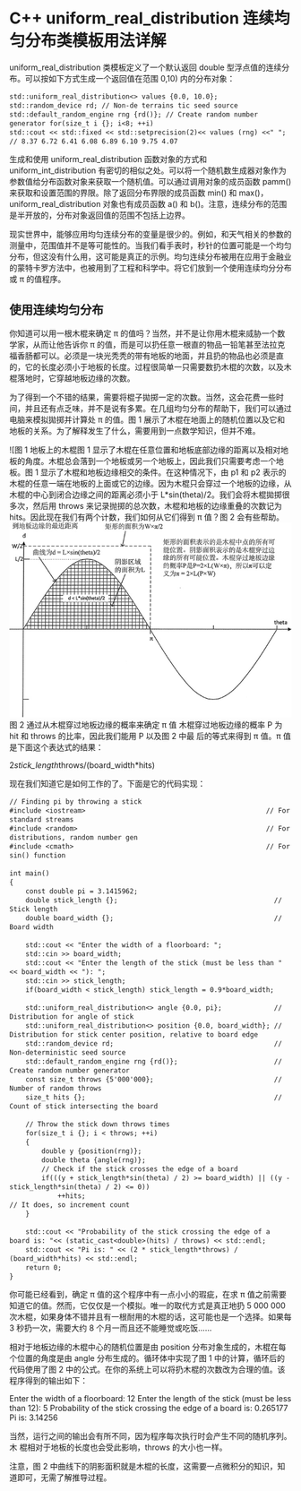 # C++ uniform_real_distribution 连续均匀分布类模板用法详解

uniform_real_distribution 类模板定义了一个默认返回 double 型浮点值的连续分布。可以按如下方式生成一个返回值在范围 0,10) 内的分布对象：

```
std::uniform_real_distribution<> values {0.0, 10.0};
std::random_device rd; // Non-de terrains tic seed source
std::default_random_engine rng {rd()}; // Create random number generator for(size_t i {}; i<8; ++i)
std::cout << std::fixed << std::setprecision(2)<< values (rng) <<" ";
// 8.37 6.72 6.41 6.08 6.89 6.10 9.75 4.07
```

生成和使用 uniform_real_distribution 函数对象的方式和 uniform_int_distribution 有密切的相似之处。可以将一个随机数生成器对象作为参数值给分布函数对象来获取一个随机值。可以通过调用对象的成员函数 pamm() 来获取和设置范围的界限。除了返回分布界限的成员函数 min() 和 max()，uniform_real_distribution 对象也有成员函数 a() 和 b()。注意，连续分布的范围是半开放的，分布对象返回值的范围不包括上边界。

现实世界中，能够应用均匀连续分布的变量是很少的。例如，和天气相关的参数的测量中，范围值并不是等可能性的。当我们看手表时，秒针的位置可能是一个均匀分布，但这没有什么用，这可能是真正的示例。均匀连续分布被用在应用于金融业的蒙特卡罗方法中，也被用到了工程和科学中。将它们放到一个使用连续均分分布或 π 的值程序。

## 使用连续均匀分布

你知道可以用一根木棍来确定 π 的值吗？当然，并不是让你用木棍来烕胁一个数学家，从而让他告诉你 π 的值，而是可以扔任意一根直的物品一铅笔甚至法拉克福香肠都可以。必须是一块光秃秃的带有地板的地面，并且扔的物品也必须是直的，它的长度必须小于地板的长度。过程很简单一只需要数扔木棍的次数，以及木棍落地时，它穿越地板边缘的次数。

为了得到一个不错的结果，需要将棍子拋掷一定的次数。当然，这会花费一些时间，并且还有点乏味，并不是说有多累。在几组均匀分布的帮助下，我们可以通过电脑来模拟拋掷并计算处 π 的值。图 1 展示了木棍在地面上的随机位置以及它和地板的关系。为了解释发生了什么，需要用到一点数学知识，但并不难。

![图 1 地板上的木棍图 1 显示了木棍在任意位置和地板底部边缘的距离以及相对地板的角度。木棍总会落到一个地板或另一个地板上，因此我们只需要考虑一个地板。图 1 显示了木棍和地板边缘相交的条件。在这种情况下，由 p1 和 p2 表示的木棍的任意一端在地板的上面或它的边缘。因为木棍只会穿过一个地板的边缘，从木棍的中心到闭合边缘之间的距离必须小于 L*sin(theta)/2。我们会将木棍拋掷很多次，然后用 throws 来记录抛掷的总次数，木棍和地板的边缘重叠的次数记为 hits。因此现在我们有两个计数，我们如何从它们得到 π 值？图 2 会有些帮助。![](img/8173cc01497d042184a9d8913999e714.jpg)
图 2 通过从木棍穿过地板边缘的概率来确定 π 值
木棍穿过地板边缘的概率 P 为 hit 和 throws 的比率，因此我们能用 P 以及图 2 中最 后的等式来得到 π 值。π 值是下面这个表达式的结果：

2*stick_length*throws/(board_width*hits)

现在我们知道它是如何工作的了。下面是它的代码实现：

```
// Finding pi by throwing a stick
#include <iostream>                                             // For standard streams
#include <random>                                               // For distributions, random number gen
#include <cmath>                                                // For sin() function

int main()
{
    const double pi = 3.1415962;
    double stick_length {};                                       // Stick length
    double board_width {};                                        // Board width

    std::cout << "Enter the width of a floorboard: ";
    std::cin >> board_width;
    std::cout << "Enter the length of the stick (must be less than " << board_width << "): ";
    std::cin >> stick_length;
    if(board_width < stick_length) stick_length = 0.9*board_width;

    std::uniform_real_distribution<> angle {0.0, pi};             // Distribution for angle of stick
    std::uniform_real_distribution<> position {0.0, board_width}; // Distribution for stick center position, relative to board edge
    std::random_device rd;                                        // Non-deterministic seed source
    std::default_random_engine rng {rd()};                        // Create random number generator
    const size_t throws {5'000'000};                              // Number of random throws
    size_t hits {};                                               // Count of stick intersecting the board

    // Throw the stick down throws times
    for(size_t i {}; i < throws; ++i)
    {
        double y {position(rng)};
        double theta {angle(rng)};
        // Check if the stick crosses the edge of a board
        if(((y + stick_length*sin(theta) / 2) >= board_width) || ((y - stick_length*sin(theta) / 2) <= 0))
            ++hits;                                                   // It does, so increment count
    }

    std::cout << "Probability of the stick crossing the edge of a board is: "<< (static_cast<double>(hits) / throws) << std::endl;
    std::cout << "Pi is: " << (2 * stick_length*throws) / (board_width*hits) << std::endl;
    return 0;
}
```

你可能已经看到，确定 π 值的这个程序中有一点小小的瑕疵，在求 π 值之前需要知道它的值。然而，它仅仅是一个模拟。唯一的取代方式是真正地扔 5 000 000 次木棍，如果身体不错并且有一根耐用的木棍的话，这可能也是一个选择。如果每 3 秒扔一次，需要大约 8 个月一而且还不能睡觉或吃饭……

相对于地板边缘的木棍中心的随机位置是由 position 分布对象生成的，木棍在每个位置的角度是由 angle 分布生成的。循环体中实现了图 1 中的计算，循环后的代码使用了图 2 中的公式。在你的系统上可以将扔木棍的次数改为合理的值。该程序得到的输出如下：

Enter the width of a floorboard: 12
Enter the length of the stick (must be less than 12): 5
Probability of the stick crossing the edge of a board is: 0.265177
Pi is: 3.14256

当然，运行之间的输出会有所不同，因为程序每次执行时会产生不同的随机序列。木 棍相对于地板的长度也会受此影响，throws 的大小也一样。

注意，图 2 中曲线下的阴影面积就是木棍的长度，这需要一点微积分的知识，知道即可，无需了解推导过程。